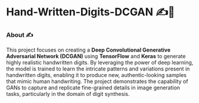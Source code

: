 # **Hand-Written-Digits-DCGAN** ✍️🔢

### **About** ✍️  
This project focuses on creating a **Deep Convolutional Generative Adversarial Network (DCGAN)** using **TensorFlow** and **Keras** to generate highly realistic handwritten digits. By leveraging the power of deep learning, the model is trained to learn the intricate patterns and variations present in handwritten digits, enabling it to produce new, authentic-looking samples that mimic human handwriting. The project demonstrates the capability of GANs to capture and replicate fine-grained details in image generation tasks, particularly in the domain of digit synthesis.
